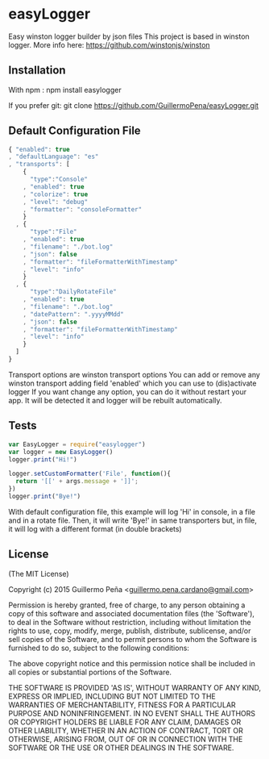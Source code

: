 
# easyLogger

  Easy winston logger builder by json files
  This project is based in winston logger. More info here:
    https://github.com/winstonjs/winston


## Installation

  With npm :
    npm install easylogger

  If you prefer git:
    git clone https://github.com/GuillermoPena/easyLogger.git


## Default Configuration File


```javascript
{ "enabled": true
, "defaultLanguage": "es"
, "transports": [
    {
      "type":"Console"
    , "enabled": true
    , "colorize": true
    , "level": "debug"
    , "formatter": "consoleFormatter"
    }
  , {
      "type":"File"
    , "enabled": true
    , "filename": "./bot.log"
    , "json": false
    , "formatter": "fileFormatterWithTimestamp"
    , "level": "info"
    }
  , {
      "type":"DailyRotateFile"
    , "enabled": true
    , "filename": "./bot.log"
    , "datePattern": ".yyyyMMdd"
    , "json": false
    , "formatter": "fileFormatterWithTimestamp"
    , "level": "info"
    }
  ]
}
```

Transport options are winston transport options
You can add or remove any winston transport adding field 'enabled' which you can use to (dis)activate logger
If you want change any option, you can do it without restart your app. It will be detected it and logger will be rebuilt automatically.

## Tests


```javascript
var EasyLogger = require("easylogger")
var logger = new EasyLogger()
logger.print("Hi!")

logger.setCustomFormatter('File', function(){
  return '[[' + args.message + ']]';
})
logger.print("Bye!")
```

With default configuration file, this example will log 'Hi' in console, in a file and in a rotate file.
Then, it will write 'Bye!' in same transporters but, in file, it will log with a different format (in double brackets)


## License

(The MIT License)

Copyright (c) 2015 Guillermo Peña &lt;guillermo.pena.cardano@gmail.com&gt;

Permission is hereby granted, free of charge, to any person obtaining
a copy of this software and associated documentation files (the
'Software'), to deal in the Software without restriction, including
without limitation the rights to use, copy, modify, merge, publish,
distribute, sublicense, and/or sell copies of the Software, and to
permit persons to whom the Software is furnished to do so, subject to
the following conditions:

The above copyright notice and this permission notice shall be
included in all copies or substantial portions of the Software.

THE SOFTWARE IS PROVIDED 'AS IS', WITHOUT WARRANTY OF ANY KIND,
EXPRESS OR IMPLIED, INCLUDING BUT NOT LIMITED TO THE WARRANTIES OF
MERCHANTABILITY, FITNESS FOR A PARTICULAR PURPOSE AND NONINFRINGEMENT.
IN NO EVENT SHALL THE AUTHORS OR COPYRIGHT HOLDERS BE LIABLE FOR ANY
CLAIM, DAMAGES OR OTHER LIABILITY, WHETHER IN AN ACTION OF CONTRACT,
TORT OR OTHERWISE, ARISING FROM, OUT OF OR IN CONNECTION WITH THE
SOFTWARE OR THE USE OR OTHER DEALINGS IN THE SOFTWARE.
